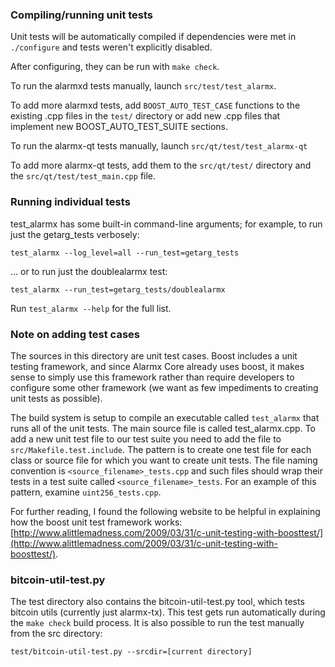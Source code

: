 ### Compiling/running unit tests

Unit tests will be automatically compiled if dependencies were met in `./configure`
and tests weren't explicitly disabled.

After configuring, they can be run with `make check`.

To run the alarmxd tests manually, launch `src/test/test_alarmx`.

To add more alarmxd tests, add `BOOST_AUTO_TEST_CASE` functions to the existing
.cpp files in the `test/` directory or add new .cpp files that
implement new BOOST_AUTO_TEST_SUITE sections.

To run the alarmx-qt tests manually, launch `src/qt/test/test_alarmx-qt`

To add more alarmx-qt tests, add them to the `src/qt/test/` directory and
the `src/qt/test/test_main.cpp` file.

### Running individual tests

test_alarmx has some built-in command-line arguments; for
example, to run just the getarg_tests verbosely:

    test_alarmx --log_level=all --run_test=getarg_tests

... or to run just the doublealarmx test:

    test_alarmx --run_test=getarg_tests/doublealarmx

Run `test_alarmx --help` for the full list.

### Note on adding test cases

The sources in this directory are unit test cases.  Boost includes a
unit testing framework, and since Alarmx Core already uses boost, it makes
sense to simply use this framework rather than require developers to
configure some other framework (we want as few impediments to creating
unit tests as possible).

The build system is setup to compile an executable called `test_alarmx`
that runs all of the unit tests.  The main source file is called
test_alarmx.cpp. To add a new unit test file to our test suite you need 
to add the file to `src/Makefile.test.include`. The pattern is to create 
one test file for each class or source file for which you want to create 
unit tests.  The file naming convention is `<source_filename>_tests.cpp` 
and such files should wrap their tests in a test suite 
called `<source_filename>_tests`. For an example of this pattern, 
examine `uint256_tests.cpp`.

For further reading, I found the following website to be helpful in
explaining how the boost unit test framework works:
[http://www.alittlemadness.com/2009/03/31/c-unit-testing-with-boosttest/](http://www.alittlemadness.com/2009/03/31/c-unit-testing-with-boosttest/).

### bitcoin-util-test.py

The test directory also contains the bitcoin-util-test.py tool, which tests bitcoin utils (currently just alarmx-tx). This test gets run automatically during the `make check` build process. It is also possible to run the test manually from the src directory:

```
test/bitcoin-util-test.py --srcdir=[current directory]

```